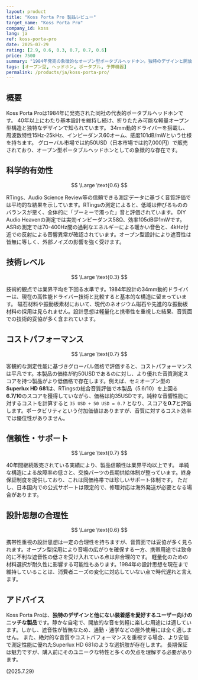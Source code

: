 ```yaml
---
layout: product
title: "Koss Porta Pro 製品レビュー"
target_name: "Koss Porta Pro"
company_id: koss
lang: ja
ref: koss-porta-pro
date: 2025-07-29
rating: [2.9, 0.6, 0.3, 0.7, 0.7, 0.6]
price: 7500
summary: "1984年発売の象徴的なオープン型ポータブルヘッドホン。独特のデザインと開放的なサウンドを提供するが、技術的な古さと遮音性の欠如が課題。より優れた測定性能を持つ安価な製品が存在するため、コストパフォーマンスは限定的。"
tags: [オープン型, ヘッドホン, ポータブル, 予算機器]
permalink: /products/ja/koss-porta-pro/
---
```

## 概要

Koss Porta Proは1984年に発売された同社の代表的ポータブルヘッドホンです。 40年以上にわたり基本設計を維持し続け、折りたたみ可能な軽量オープン型構造と独特なデザインで知られています。 34mm動的ドライバーを搭載し、周波数特性15Hz-25kHz、インピーダンス60オーム、感度101dB/mWという仕様を持ちます。 グローバル市場では約50USD（日本市場では約7,000円）で販売されており、オープン型ポータブルヘッドホンとしての象徴的な存在です。

## 科学的有効性

$$ \Large \text{0.6} $$

RTings、Audio Science Review等の信頼できる測定データに基づく音質評価では平均的な結果を示しています。RTingsの測定によると、低域は伸びるもののバランスが悪く、全体的に「ブーミーで濁った」音と評価されています。 DIY Audio Heavenの測定では実効インピーダンス58Ω、効率105dB@1mWです。ASRの測定では70-400Hz間の過剰なエネルギーによる暖かい音色と、4kHz付近での反射による音響異常が確認されています。オープン型設計により遮音性は皆無に等しく、外部ノイズの影響を強く受けます。

## 技術レベル

$$ \Large \text{0.3} $$

技術的観点では業界平均を下回る水準です。1984年設計の34mm動的ドライバーは、現在の高性能ドライバー技術と比較すると基本的な構造に留まっています。 磁石材料や振動板素材において、現代のネオジウム磁石や先進的な振動板材料の採用は見られません。設計思想は軽量化と携帯性を重視した結果、音質面での技術的妥協が多く含まれています。

## コストパフォーマンス

$$ \Large \text{0.7} $$

客観的な測定性能に基づきグローバル価格で評価すると、コストパフォーマンスは平凡です。本製品の価格が約50USDであるのに対し、より優れた音質測定スコアを持つ製品がより低価格で存在します。例えば、セミオープン型の**Superlux HD 681**は、RTingsの総合音質評価で本製品（5.6/10）を上回る**6.7/10**のスコアを獲得していながら、価格は約35USDです。純粋な音響性能に対するコストを計算すると `35 USD ÷ 50 USD = 0.7` となり、スコアを**0.7**と評価します。ポータビリティという付加価値はありますが、音質に対するコスト効率では優位性がありません。

## 信頼性・サポート

$$ \Large \text{0.7} $$

40年間継続販売されている実績により、製品信頼性は業界平均以上です。 単純な構造による故障率の低さと、交換パーツの長期供給体制が整っています。終身保証制度を提供しており、これは同価格帯では珍しいサポート体制です。 ただし、日本国内での公式サポートは限定的で、修理対応は海外発送が必要となる場合があります。

## 設計思想の合理性

$$ \Large \text{0.6} $$

携帯性重視の設計思想は一定の合理性を持ちますが、音質面では妥協が多く見られます。オープン型採用により音場の広がりを確保する一方、携帯用途では致命的に不利な遮音性の低さを受け入れている点は非合理的です。 軽量化のための材料選択が耐久性に影響する可能性もあります。1984年の設計思想を現在まで維持していることは、消費者ニーズの変化に対応していない点で時代遅れと言えます。

## アドバイス

Koss Porta Proは、**独特のデザインと他にない装着感を愛好するユーザー向けのニッチな製品**です。静かな自宅で、開放的な音を気軽に楽しむ用途には適しています。しかし、遮音性が皆無なため、通勤・通学などの屋外使用には全く適しません。 また、絶対的な音質やコストパフォーマンスを重視する場合、より安価で測定性能に優れたSuperlux HD 681のような選択肢が存在します。 長期保証は魅力ですが、購入前にそのユニークな特性と多くの欠点を理解する必要があります。

(2025.7.29)
